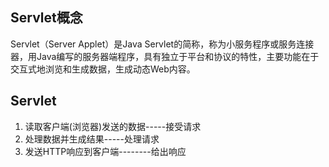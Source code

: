 Servlet概念
-------------
Servlet（Server Applet）是Java Servlet的简称，称为小服务程序或服务连接器，用Java编写的服务器端程序，具有独立于平台和协议的特性，主要功能在于交互式地浏览和生成数据，生成动态Web内容。

Servlet
--------
1. 读取客户端(浏览器)发送的数据-----接受请求
2. 处理数据并生成结果-----处理请求
3. 发送HTTP响应到客户端--------给出响应

